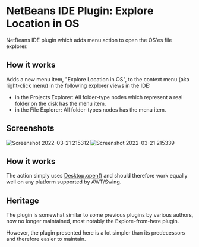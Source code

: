 # NetBeans IDE Plugin: Explore Location in OS

NetBeans IDE plugin which adds menu action to open the OS'es file explorer.

## How it works

Adds a new menu item, "Explore Location in OS", to the context menu (aka right-click menu) in the following explorer views in the IDE:

- in the Projects Explorer: All folder-type nodes which represent a real folder on the disk has the menu item.
- in the File Explorer: All folder-types nodes has the menu item.



## Screenshots
![Screenshot 2022-03-21 215312](https://user-images.githubusercontent.com/32431476/159367361-d085f45f-8788-41f8-868e-5b0269974518.png)
![Screenshot 2022-03-21 215339](https://user-images.githubusercontent.com/32431476/159367370-67180fd3-251e-485b-bbe1-ed57980b0d89.png)

## How it works

The action simply uses [Desktop.open()](https://docs.oracle.com/en/java/javase/11/docs/api/java.desktop/java/awt/Desktop.html#open(java.io.File)) 
and should therefore work equally well on any platform supported by AWT/Swing.

## Heritage

The plugin is somewhat similar to some previous plugins by various authors, now no longer maintained, most notably the Explore-from-here plugin.

However, the plugin presented here is a lot simpler than its predecessors and therefore easier to maintain.
